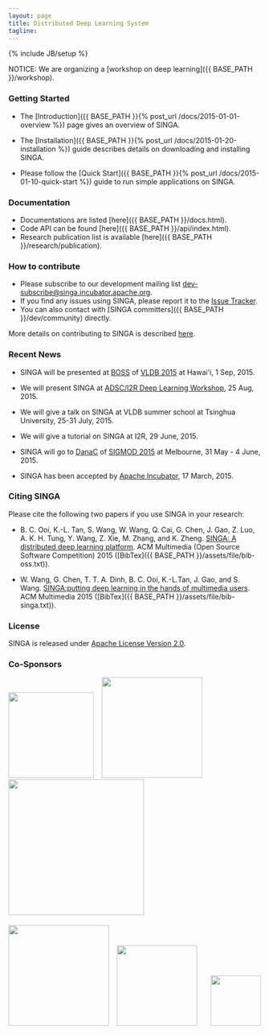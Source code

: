 ```yaml
---
layout: page
title: Distributed Deep Learning System
tagline:
---
```

{% include JB/setup %}

NOTICE: We are organizing a [workshop on deep learning]({{ BASE_PATH }}/workshop).

### Getting Started
* The [Introduction]({{ BASE_PATH }}{% post_url /docs/2015-01-01-overview %}) page gives an overview of SINGA.

* The [Installation]({{ BASE_PATH }}{% post_url /docs/2015-01-20-installation %})
guide describes details on downloading and installing SINGA.

* Please follow the [Quick Start]({{ BASE_PATH }}{% post_url /docs/2015-01-10-quick-start %})
guide to run simple applications on SINGA.

### Documentation
* Documentations are listed [here]({{ BASE_PATH }}/docs.html).
* Code API can be found [here]({{ BASE_PATH }}/api/index.html).
* Research publication list is available [here]({{ BASE_PATH }}/research/publication).

### How to contribute

* Please subscribe to our development mailing list dev-subscribe@singa.incubator.apache.org.
* If you find any issues using SINGA, please report it to the
[Issue Tracker](https://issues.apache.org/jira/browse/singa).
* You can also contact with [SINGA committers]({{ BASE_PATH }}/dev/community) directly.

More details on contributing to SINGA is described [here](dev/contribute).


### Recent News
* SINGA will be presented at [BOSS](http://boss.dima.tu-berlin.de/) of
[VLDB 2015](http://www.vldb.org/2015/) at Hawai'i, 1 Sep, 2015.

* We will present SINGA at [ADSC/I2R Deep Learning Workshop](http://adsc.illinois.edu/contact-us), 25 Aug, 2015.

* We will give a talk on SINGA at VLDB summer school at Tsinghua University,
 25-31 July, 2015.

* We will give a tutorial on SINGA at I2R, 29 June, 2015.

* SINGA will go to [DanaC](http://danac.org/) of
[SIGMOD 2015](http://www.sigmod2015.org/index.shtml) at Melbourne, 31 May - 4
June, 2015.

* SINGA has been accepted by [Apache Incubator](http://incubator.apache.org/),
 17 March, 2015.


### Citing SINGA

Please cite the following two papers if you use SINGA in your research:

* B. C. Ooi, K.-L. Tan, S. Wang, W. Wang, Q. Cai, G. Chen, J. Gao, Z. Luo,
A. K. H. Tung, Y. Wang, Z. Xie, M. Zhang, and K. Zheng. [SINGA: A distributed
deep learning platform](http://www.comp.nus.edu.sg/~ooibc/singaopen-mm15.pdf). ACM Multimedia
 (Open Source Software Competition) 2015 ([BibTex]({{ BASE_PATH }}/assets/file/bib-oss.txt)).

* W. Wang, G. Chen, T. T. A. Dinh, B. C. Ooi, K.-L.Tan, J. Gao, and S. Wang.
[SINGA:putting deep learning in the hands of multimedia users](http://www.comp.nus.edu.sg/~ooibc/singa-mm15.pdf).
ACM Multimedia 2015 ([BibTex]({{ BASE_PATH }}/assets/file/bib-singa.txt)).

### License
SINGA is released under [Apache License Version 2.0](http://www.apache.org/licenses/LICENSE-2.0).


### Co-Sponsors

<div >
<img src="{{ BASE_PATH }}/assets/image/nus.png" width="170px"/>
&nbsp;&nbsp;
<img src="{{ BASE_PATH }}/assets/image/astar.jpg" width="200px"/>
&nbsp;&nbsp;
<img src="{{ BASE_PATH }}/assets/image/nrf_logo.png" width="270px"/>
&nbsp;&nbsp;<br/><br/>
<img src="{{ BASE_PATH }}/assets/image/netease.png" width="200px"/>
&nbsp;&nbsp;
<img src="{{ BASE_PATH }}/assets/image/sutd.png" width="160px"/>
&nbsp;&nbsp; &nbsp;&nbsp;
<img src="{{ BASE_PATH }}/assets/image/zheda.png" width="100px"/>
</div>


<!--
### Other Pages
<ul class="posts">
  {% for post in site.posts %}
    <li> <a href="{{ BASE_PATH }}{{ post.url }}">{{ post.title }}</a></li>
  {% endfor %}
</ul>
-->

